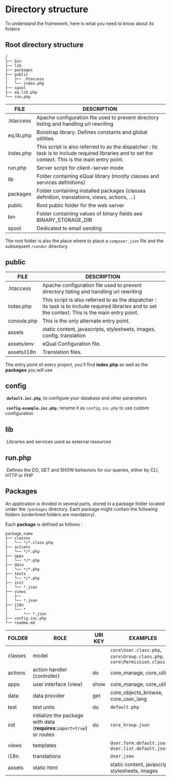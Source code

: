



# Directory structure

To understand the framework, here is what you need to know about its folders



## Root directory structure

```
/
├── bin
├── lib
├── packages
├── public
│   ├── .htaccess
│   └── index.php
├── spool
├── eq.lib.php
└── run.php
```



| **FILE** | **DESCRIPTION** |
|-|-|
| .htaccess	        | Apache configuration file  used to prevent directory listing and handling url rewriting |
| eq.lib.php	| Boostrap library. Defines constants and global utilities |
| index.php	        | This script is also referred to as the dispatcher : its task is to include required libraries and to set the context. This is the main entry point.|
| run.php	| Server script for client-server mode|
| lib	        | Folder containing eQual library  (mostly classes and services definitions) |
| packages   | Folder containing installed packages (classes definition, translations, views, actions, …)|
| public   | Root public folder for the web server |
| bin   | Folder containing values of binary fields see BINARY_STORAGE_DIR |
| spool   | Dedicated to email sending |



The root folder is also the place where to place a `composer.json` file and the subsequent `/vendor` directory.

## public

| **FILE**    | **DESCRIPTION**                                              |
| ----------- | ------------------------------------------------------------ |
| .htaccess   | Apache configuration file  used to prevent directory listing and handling url rewriting |
| index.php   | This script is also referred to as the dispatcher : its task is to include required libraries and to set the context. This is the main entry point. |
| console.php | This is the only alternate entry point.                      |
| assets      | static content, javascripts, stylesheets, images, config, translation |
| assets/env  | eQual Configuration file.                                    |
| assets/i18n | Translation files.                                           |



The entry point of every project, you'll find **index.php** as well as the **packages** you will use



## config

​	**`default.inc.php`**, to configure your database and other parameters

​	**`config-example.inc.php`**, rename it as `config.inc.php` to use custom configuration

## lib

​	Libraries and services used as external resources

## run.php

​	Defines the DO, GET and SHOW behaviors for our queries, either by CLI, HTTP or PHP



## Packages

An application is divided in several parts, stored in a package folder located under the `/packages` directory.
Each package might contain the following folders (underlined folders are mandatory).

Each **package** is defined as follows :

```
package_name
├── classes
│   └── */*.class.php
├── actions
│   └── */*.php
├── apps
│   └── */*.php
├── data
│   └── */*.php
├── tests
│   └── */*.php
├── init
│   └── *.json
├── views
│   ├── 
│   └── *.json
├── i18n
│   └── *
│       └── *.json
├── config.inc.php
└── readme.md
```



| **FOLDER** | **ROLE** | **URI KEY** |  **EXAMPLES**  |
|-|-|-|---|
| classes    | model          |                  | `core\User.class.php`, `core\Group.class.php`, `core\Permission.class.php` |
| actions    | action handler (controller) | do       | core_manage, core_utils |
| apps       | user interface (view) | show       | core_manage, core_utils |
| data    | data provider | get       | core_objects_browse, core_user_lang |
| test    | test units | do | `default.php` |
| init    | initialize the package with data (**requires**:`import=true`) or routes | do | `core_Group.json` |
| views    | templates |        | `User.form.default.json`, `User.list.default.json` |
| i18n    | translations |        | `User.json` |
| assets | static html |        | static content, javascripts, stylesheets, images |



